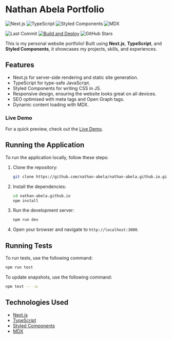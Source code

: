 # Nathan Abela Portfolio

![Next.js](https://img.shields.io/badge/Next.js-black?style=flat&logo=next.js)
![TypeScript](https://img.shields.io/badge/TypeScript-blue?style=flat&logo=typescript&logoColor=white)
![Styled Components](https://img.shields.io/badge/Styled--Components-DB7093.svg?style=flat&logo=styledcomponents&logoColor=white)
![MDX](https://img.shields.io/badge/MDX-black?style=flat&logo=mdx&labelColor=black)

![Last Commit](https://img.shields.io/github/last-commit/nathan-abela/nathan-abela.github.io)
[![Build and Deploy](https://github.com/nathan-abela/nathan-abela.github.io/actions/workflows/deploy_workflow.yaml/badge.svg)](https://github.com/nathan-abela/nathan-abela.github.io/actions/workflows/deploy_workflow.yaml)
![GitHub Stars](https://img.shields.io/github/stars/nathan-abela/nathan-abela.github.io)

This is my personal website portfolio! Built using **Next.js**, **TypeScript**, and **Styled Components**, it showcases my projects, skills, and experiences.

<!-- Insert Image of homepage -->

## Features

- Next.js for server-side rendering and static site generation.
- TypeScript for type-safe JavaScript.
- Styled Components for writing CSS in JS.
- Responsive design, ensuring the website looks great on all devices.
- SEO optimised with meta tags and Open Graph tags.
- Dynamic content loading with MDX.

### Live Demo

For a quick preview, check out the [Live Demo](https://nathan-abela.github.io).

## Running the Application

To run the application locally, follow these steps:

1. Clone the repository:

   ```bash
   git clone https://github.com/nathan-abela/nathan-abela.github.io.git
   ```

2. Install the dependencies:

   ```bash
   cd nathan-abela.github.io
   npm install
   ```

3. Run the development server:

   ```bash
   npm run dev
   ```

4. Open your browser and navigate to `http://localhost:3000`.

## Running Tests

To run tests, use the following command:

```bash
npm run test
```

To update snapshots, use the following command:

```bash
npm test -- -u
```

## Technologies Used

- [Next.js](https://nextjs.org)
- [TypeScript](https://www.typescriptlang.org)
- [Styled Components](https://styled-components.com)
- [MDX](https://mdxjs.com)
